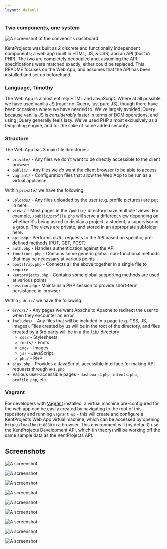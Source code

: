```yaml
---
layout: default
---
```


### Two components, one system

![A screenshot of the convenor's dashboard](/img/12-Convenor-top.png)

KentProjects was built as 2 discrete and functionally independent components; a web app (built in HTML, JS, & CSS) and
an API (built in PHP). The two are completely decoupled and, assuming the API specifications were matched exactly,
either could be replaced. This README focuses on the Web App, and assumes that the API has been installed and set up
beforehand.

### Language, Timothy

The Web App is almost entirely HTML and JavaScript. Where at all possible, we have used vanilla JS (read: no jQuery,
just pure JS), though there have been occasions where we have needed to. We've largely avoided jQuery because vanilla JS
is *considerably* faster in terms of DOM operations, and using jQuery generally feels lazy. We've used PHP almost
exclusively as a templating engine, and for the sake of some added security.

### Structure
The Web App has 3 main file directories:

- `private/` - Any files we don't want to be directly accessible to the client browser
- `public/` - Any files we *do* want the client browser to be able to access
- `vagrant/` - Configuration files that allow the Web App to be run as a virtual appliance

Within `private/` we have the following:

- `uploads/` - Any files uploaded by the user (e.g. profile pictures) are put in here
- `views/` - Most pages in the `/public/` directory have multiple 'views. For example, `/public/profile.php` will serve
  a different view depending on whether it's being asked to display a project, a student, a supervisor or a group. The
  views are private, and stored in an appropriate subfolder here.
- `api.php` - Performs cURL requests to the API based on specific, pre-defined methods (PUT, GET, POST)
- `auth.php` - Handles authentication against the API
- `functions.php` - Contains some generic global, non-functional methods that may be necessary at various points
- `bootstrap.php` - Connects all the above together in a single file to `require`
- `kentprojects.php` - Contains some global supporting methods are used at various points
- `session.php` - Maintains a PHP session to provide short-term persistance in-browser

Within `public/` we have the following:

- `errors/` - Any pages we want Apache to Apache to redirect the user to when they encounter an error
- `includes/` - Any files that will be included in a page (e.g. CSS, JS, images). Files created by us will be in the
  root of the directory, and files created by a 3rd party will be in a the `lib/` directory
  - `css/` - Stylesheets
  - `fonts/` - Fonts
  - `img/` - Images
  - `js/` - JavaScript
  - `php/` - PHP
- `ajax.php` - Provides a JavaScript-accessible interface for making API requests through `API.php`
- Various user-accessible pages - `dashboard.php`, `intents.php`, `profile.php`, etc.

### Vagrant

For developers with [Vagrant](https://vagrantup.com) installed, a virtual machine pre-configured for the
web app can be easily created by navigating to the root of this repository and running `vagrant up` - this will create
and configure a KentProjects Web App virtual machine, which can be accessed by opening `http://localhost:8080` in a
browser. This environment will (by default) use the KentProjects Development API, which (in theory) will be working off
the same sample data as the KentProjects API.

## Screenshots

![A screenshot](/img/13-Convenor-bottom.png)

![A screenshot](/img/11-SSO.png)

![A screenshot](/img/14-Convenor-students.png)

![A screenshot](/img/15-Convenor-profile.png)

![A screenshot](/img/16-Editor.png)

![A screenshot](/img/17-Profile-Comments.png)

![A screenshot](/img/19-Student-Profile.png)

![A screenshot](/img/20-Student-Staff-Profile.png)

![A screenshot](/img/21-Student-Notifications.png)
